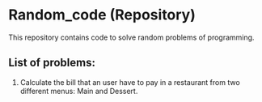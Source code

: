 # Random_code (Repository)

This repository contains code to solve random problems of programming. 

## List of problems:

1. Calculate the bill that an user have to pay in a restaurant from two different menus: Main and Dessert.
